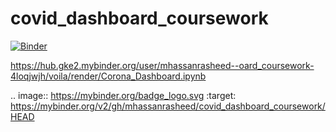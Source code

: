 # covid_dashboard_coursework

[![Binder](https://mybinder.org/badge_logo.svg)](https://mybinder.org/v2/gh/mhassanrasheed/covid_dashboard_coursework/HEAD)

https://hub.gke2.mybinder.org/user/mhassanrasheed--oard_coursework-4loqjwjh/voila/render/Corona_Dashboard.ipynb

.. image:: https://mybinder.org/badge_logo.svg
 :target: https://mybinder.org/v2/gh/mhassanrasheed/covid_dashboard_coursework/HEAD
